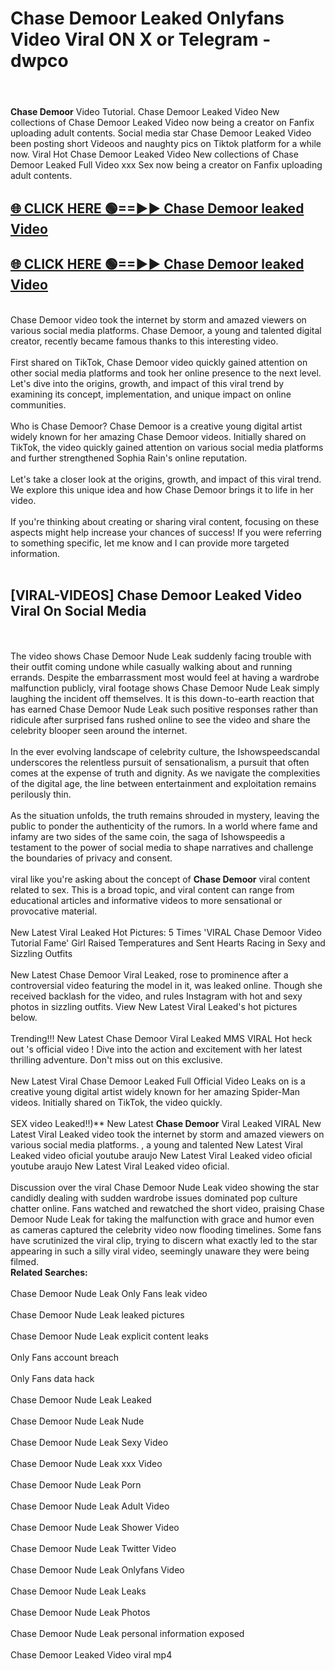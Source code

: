 <h1> Chase Demoor Leaked Onlyfans Video Viral ON X or Telegram - dwpco </h1>

# 
<br>
<strong>Chase Demoor</strong> Video Tutorial. Chase Demoor Leaked Video New collections of  Chase Demoor Leaked Video now being a creator on Fanfix uploading adult contents. Social media star Chase Demoor Leaked Video been posting short Videoos and naughty pics on Tiktok platform for a while now. Viral Hot Chase Demoor Leaked Video New collections of Chase Demoor Leaked Full Video xxx Sex now being a creator on Fanfix uploading adult contents.
<br>

## [🌐 CLICK HERE 🟢==►► Chase Demoor leaked Video ](https://onlyclips.site?title=Chase_Demoor&ref=git)


## [🌐 CLICK HERE 🟢==►► Chase Demoor leaked Video ](https://onlyclips.site?title=Chase_Demoor&ref=git)

<br>
Chase Demoor video took the internet by storm and amazed viewers on various social media platforms. Chase Demoor, a young and talented digital creator, recently became famous thanks to this interesting video.
<br><br>
First shared on TikTok, Chase Demoor video quickly gained attention on other social media platforms and took her online presence to the next level. Let's dive into the origins, growth, and impact of this viral trend by examining its concept, implementation, and unique impact on online communities.
<br><br>
Who is Chase Demoor? Chase Demoor is a creative young digital artist widely known for her amazing Chase Demoor videos. Initially shared on TikTok, the video quickly gained attention on various social media platforms and further strengthened Sophia Rain's online reputation.
<br><br>
Let's take a closer look at the origins, growth, and impact of this viral trend. We explore this unique idea and how Chase Demoor brings it to life in her video.
<br><br>
If you're thinking about creating or sharing viral content, focusing on these aspects might help increase your chances of success! If you were referring to something specific, let me know and I can provide more targeted information.
<br><br>
<h2>[VIRAL-VIDEOS] Chase Demoor Leaked Video Viral On Social Media</h2>
<br><br>
The video shows Chase Demoor Nude Leak suddenly facing trouble with their outfit coming undone while casually walking about and running errands. Despite the embarrassment most would feel at having a wardrobe malfunction publicly, viral footage shows Chase Demoor Nude Leak simply laughing the incident off themselves. It is this down-to-earth reaction that has earned Chase Demoor Nude Leak such positive responses rather than ridicule after surprised fans rushed online to see the video and share the celebrity blooper seen around the internet.
<br><br>
In the ever evolving landscape of celebrity culture, the Ishowspeedscandal underscores the relentless pursuit of sensationalism, a pursuit that often comes at the expense of truth and dignity. As we navigate the complexities of the digital age, the line between entertainment and exploitation remains perilously thin.
<br><br>
As the situation unfolds, the truth remains shrouded in mystery, leaving the public to ponder the authenticity of the rumors. In a world where fame and infamy are two sides of the same coin, the saga of Ishowspeedis a testament to the power of social media to shape narratives and challenge the boundaries of privacy and consent.
<br><br>
viral like you're asking about the concept of <strong>Chase Demoor</strong> viral content related to sex. This is a broad topic, and viral content can range from educational articles and informative videos to more sensational or provocative material.
<br><br>
New Latest Viral Leaked Hot Pictures: 5 Times 'VIRAL Chase Demoor Video Tutorial Fame' Girl Raised Temperatures and Sent Hearts Racing in Sexy and Sizzling Outfits
<br><br>
New Latest Chase Demoor Viral Leaked, rose to prominence after a controversial video featuring the model in it, was leaked online. Though she received backlash for the video, and rules Instagram with hot and sexy photos in sizzling outfits. View New Latest Viral Leaked's hot pictures below.
<br><br>
Trending!!! New Latest Chase Demoor Viral Leaked MMS VIRAL Hot heck out 's official video ! Dive into the action and excitement with her latest thrilling adventure. Don't miss out on this exclusive.
<br><br>
New Latest Viral Chase Demoor Leaked Full Official Video Leaks on  is a creative young digital artist widely known for her amazing Spider-Man videos. Initially shared on TikTok, the video quickly.
<br><br>
SEX video Leaked!!)** New Latest <strong>Chase Demoor</strong> Viral Leaked VIRAL New Latest Viral Leaked video took the internet by storm and amazed viewers on various social media platforms. , a young and talented New Latest Viral Leaked video oficial youtube araujo New Latest Viral Leaked video oficial youtube araujo New Latest Viral Leaked video oficial.
<br><br>
Discussion over the viral Chase Demoor Nude Leak video showing the star candidly dealing with sudden wardrobe issues dominated pop culture chatter online. Fans watched and rewatched the short video, praising Chase Demoor Nude Leak for taking the malfunction with grace and humor even as cameras captured the celebrity video now flooding timelines. Some fans have scrutinized the viral clip, trying to discern what exactly led to the star appearing in such a silly viral video, seemingly unaware they were being filmed.
<br>
<strong>Related Searches:</strong>
<br><br>
Chase Demoor Nude Leak Only Fans leak video
<br><br>
Chase Demoor Nude Leak leaked pictures
<br><br>
Chase Demoor Nude Leak explicit content leaks
<br><br>
Only Fans account breach
<br><br>
Only Fans data hack
<br><br>
Chase Demoor Nude Leak Leaked
<br><br>
Chase Demoor Nude Leak Nude
<br><br>
Chase Demoor Nude Leak Sexy Video
<br><br>
Chase Demoor Nude Leak xxx Video
<br><br>
Chase Demoor Nude Leak Porn
<br><br>
Chase Demoor Nude Leak Adult Video
<br><br>
Chase Demoor Nude Leak Shower Video
<br><br>
Chase Demoor Nude Leak Twitter Video
<br><br>
Chase Demoor Nude Leak Onlyfans Video
<br><br>
Chase Demoor Nude Leak Leaks
<br><br>
Chase Demoor Nude Leak Photos
<br><br>
Chase Demoor Nude Leak personal information exposed
<br><br>
Chase Demoor Leaked Video viral mp4